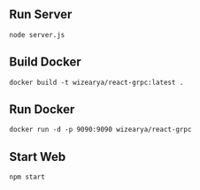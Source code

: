 ## Run Server
`node server.js`
## Build Docker
`docker build -t wizearya/react-grpc:latest .`
## Run Docker
`docker run -d -p 9090:9090 wizearya/react-grpc`
## Start Web
`npm start`